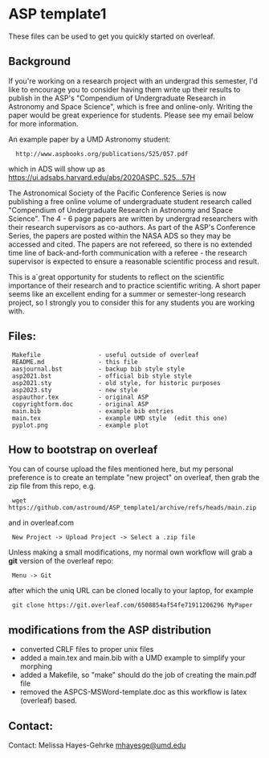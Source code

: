 # ASP template1

These files can be used to get you quickly started on overleaf.

## Background


If you're working on a research project with an undergrad this
semester, I'd like to encourage you to consider having them write up
their results to publish in the ASP's "Compendium of Undergraduate
Research in Astronomy and Space Science", which is free and
online-only.  Writing the paper would be great experience for
students.  Please see my email below for more information.

An example paper by a UMD Astronomy student:

      http://www.aspbooks.org/publications/525/057.pdf

which in ADS will show up as
https://ui.adsabs.harvard.edu/abs/2020ASPC..525...57H


The Astronomical Society of the Pacific Conference Series is now
publishing a free online volume of undergraduate student research
called "Compendium of Undergraduate Research in Astronomy and Space
Science". The 4 - 6 page papers are written by undergrad researchers
with their research supervisors as co-authors. As part of the ASP's
Conference Series, the papers are posted within the NASA ADS so they
may be accessed and cited. The papers are not refereed, so there is no
extended time line of back-and-forth communication with a referee -
the research supervisor is expected to ensure a reasonable scientific
process and result.

This is a`great opportunity for students to reflect on the scientific
importance of their research and to practice scientific writing. A
short paper seems like an excellent ending for a summer or
semester-long research project, so I strongly you to consider this for
any students you are working with.

## Files:

     Makefile                - useful outside of overleaf
     README.md               - this file
     aasjournal.bst          - backup bib style style
     asp2021.bst             - official bib style style
     asp2021.sty             - old style, for historic purposes
     asp2023.sty             - new style
     aspauthor.tex           - original ASP
     copyrightform.doc       - original ASP
     main.bib                - example bib entries
     main.tex                - example UMD style  (edit this one)
     pyplot.png              - example plot


## How to bootstrap on overleaf

You can of course upload the files mentioned here, but my personal preference is
to create an template "new project" on overleaf, then grab the zip file from
this repo, e.g.

     wget https://github.com/astroumd/ASP_template1/archive/refs/heads/main.zip

and in overleaf.com

     New Project -> Upload Project -> Select a .zip file

Unless making a small modifications, my normal own workflow will grab a **git** version
of the overleaf repo:

     Menu -> Git

after which the uniq URL can be cloned locally to your laptop, for example

     git clone https://git.overleaf.com/6508854af54fe71911206296 MyPaper


## modifications from the ASP distribution

- converted CRLF files to proper unix files
- added a main.tex and main.bib with a UMD example to simplify your morphing
- added a Makefile, so "make" should do the job of creating the main.pdf file
- removed the ASPCS-MSWord-template.doc as this workflow is latex (overleaf) based.


## Contact:

Contact:  Melissa Hayes-Gehrke <mhayesge@umd.edu>
